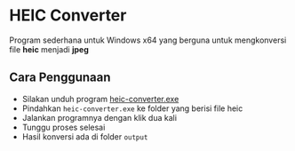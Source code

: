 # HEIC Converter
Program sederhana untuk Windows x64 yang berguna untuk mengkonversi file **heic** menjadi **jpeg**

## Cara Penggunaan
- Silakan unduh program [heic-converter.exe](https://github.com/aaf-30/heic-converter/releases/download/main/heic-converter-win64.exe) 
- Pindahkan `heic-converter.exe` ke folder yang berisi file heic
- Jalankan programnya dengan klik dua kali
- Tunggu proses selesai
- Hasil konversi ada di folder `output`